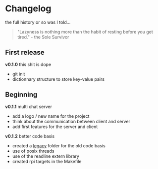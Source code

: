 # Changelog

<summary>the full history or so was I told...</summary>

> "Lazyness is nothing more than the habit of resting before you get tired." - the Sole Survivor

## First release

**v0.1.0** this shit is dope

- git init
- dictionnary structure to store key-value pairs

## Beginning

**v0.1.1** multi chat server

- add a logo / new name for the project
- think about the communication between client and server
- add first features for the server and client

**v0.1.2** better code basis

- created a [legacy](legacy/) folder for the old code basis
- use of posix threads
- use of the readline extern library
- created rpi targets in the Makefile
